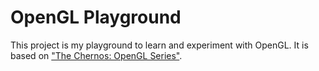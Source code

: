# OpenGL Playground
This project is my playground to learn and experiment with OpenGL. It is based on ["The Chernos: OpenGL Series"](https://www.youtube.com/watch?v=W3gAzLwfIP0&list=PLlrATfBNZ98foTJPJ_Ev03o2oq3-GGOS2&index=1).